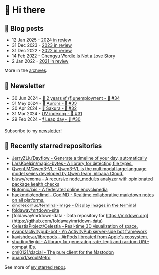 # 👋 Hi there

## 📝 Blog posts

<!-- feed start -->
- 12 Jan 2025 - [2024 in review](https://cheeaun.com/blog/2025/01/2024-in-review/)
- 31 Dec 2023 - [2023 in review](https://cheeaun.com/blog/2023/12/2023-in-review/)
- 31 Dec 2022 - [2022 in review](https://cheeaun.com/blog/2022/12/2022-in-review/)
- 14 Feb 2022 - [Chengyu Wordle Is Not a Love Story](https://cheeaun.com/blog/2022/02/chengyu-wordle-is-not-a-love-story/)
- 2 Jan 2022 - [2021 in review](https://cheeaun.com/blog/2022/01/2021-in-review/)
<!-- feed end -->

More in the [archives](https://cheeaun.com/blog/archives/).

## 📰 Newsletter

<!-- newsletter start -->
- 30 Jun 2024 - [🎂 2 years of (f)unemployment - 🥫 #34](https://cheeaun.substack.com/p/2-years-of-funemployment-34)
- 31 May 2024 - [🌌 Aurora - 🥫 #33](https://cheeaun.substack.com/p/aurora-33)
- 30 Apr 2024 - [🌸 Sakura - 🥫 #32](https://cheeaun.substack.com/p/sakura-32)
- 31 Mar 2024 - [UV indexing - 🥫 #31](https://cheeaun.substack.com/p/uv-indexing-31)
- 29 Feb 2024 - [🕴️ Leap day - 🥫 #30](https://cheeaun.substack.com/p/leap-day-30)
<!-- newsletter end -->

Subscribe to my [newsletter](https://cheeaun.substack.com/)!

## 🌟 Recently starred repositories

<!-- starred repos start -->
- [JerryZLiu/Dayflow - Generate a timeline of your day, automatically](https://github.com/JerryZLiu/Dayflow)
- [LarsKoelpin/magic-bytes - A library for detecting file types.](https://github.com/LarsKoelpin/magic-bytes)
- [QwenLM/Qwen3-VL - Qwen3-VL is the multimodal large language model series developed by Qwen team, Alibaba Cloud.](https://github.com/QwenLM/Qwen3-VL)
- [bluwy/renoma - A recursive node_modules analyzer with opinionated package health checks](https://github.com/bluwy/renoma)
- [Nutomic/ibis - A federated online encyclopedia](https://github.com/Nutomic/ibis)
- [hackmdio/codimd - CodiMD - Realtime collaborative markdown notes on all platforms.](https://github.com/hackmdio/codimd)
- [sindresorhus/terminal-image - Display images in the terminal](https://github.com/sindresorhus/terminal-image)
- [foldaway/mrtdown-site](https://github.com/foldaway/mrtdown-site)
- [foldaway/mrtdown-data - Data repository for https://mrtdown.org](https://github.com/foldaway/mrtdown-data)
- [CelestiaProject/Celestia - Real-time 3D visualization of space.](https://github.com/CelestiaProject/Celestia)
- [evanp/activitypub-bot - An ActivityPub server-side bot framework](https://github.com/evanp/activitypub-bot)
- [kavishdevar/librepods - AirPods libreated from Apple's ecosystem.](https://github.com/kavishdevar/librepods)
- [shuding/legid - A library for generating safe, legit and random URL-compat IDs.](https://github.com/shuding/legid)
- [cmj0121/glacial - The pure client for the Mastodon](https://github.com/cmj0121/glacial)
- [xuanx1/seoulMetro](https://github.com/xuanx1/seoulMetro)
<!-- starred repos end -->

See more of [my starred repos](https://github.com/stars/cheeaun/).
